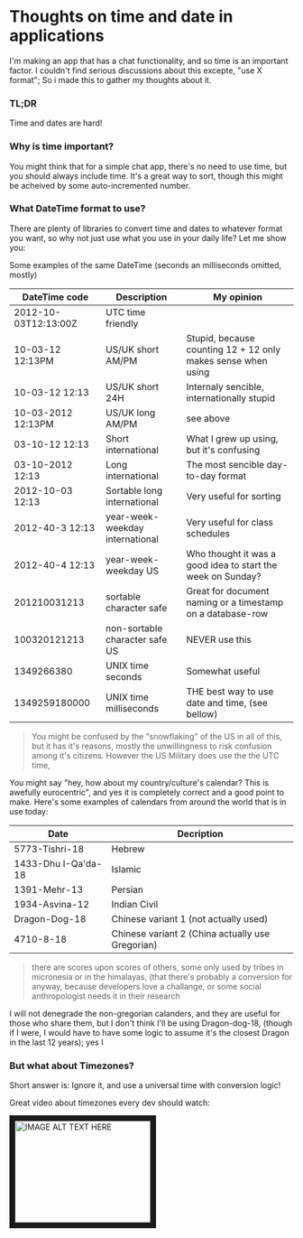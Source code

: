 # Thoughts on time and date in applications
I'm making an app that has a chat functionality, and so time is an important factor. I couldn't find serious discussions about this excepte, "use X format"; So i made this to gather my thoughts about it.

### TL;DR
Time and dates are hard!

### Why is time important?
You might think that for a simple chat app, there's no need to use time, but you should always include time. It's a great way to sort, though this might be acheived by some auto-incremented number.

### What DateTime format to use?
There are plenty of libraries to convert time and dates to whatever format you want, so why not just use what you use in your daily life? Let me show you:

Some examples of the same DateTime (seconds an milliseconds omitted, mostly)

DateTime code | Description | My opinion 
--- | --- | ---
2012-10-03T12:13:00Z | UTC time friendly
10-03-12 12:13PM | US/UK short AM/PM | Stupid, because counting 12 + 12 only makes sense when using 
10-03-12 12:13 | US/UK short 24H | Internaly sencible, internationally stupid
10-03-2012 12:13PM | US/UK long AM/PM | see above
03-10-12 12:13 | Short international | What I grew up using, but it's confusing
03-10-2012 12:13 | Long international | The most sencible day-to-day format
2012-10-03 12:13 | Sortable long international | Very useful for sorting
2012-40-3 12:13 | year-week-weekday international | Very useful for class schedules
2012-40-4 12:13 | year-week-weekday US | Who thought it was a good idea to start the week on Sunday?
201210031213 | sortable character safe | Great for document naming or a timestamp on a database-row
100320121213 | non-sortable character safe US | NEVER use this
1349266380 | UNIX time seconds | Somewhat useful
1349259180000 | UNIX time milliseconds | THE best way to use date and time, (see bellow)


> You might be confused by the "snowflaking" of the US in all of this, but it has it's reasons, mostly the unwillingness to risk confusion among it's citizens. However the US Military does use the the UTC time, 

You might say "hey, how about my country/culture's calendar? This is awefully eurocentric", and yes it is completely correct and a good point to make. Here's some examples of calendars from around the world that is in use today:

Date | Decription
--- | --- 
5773-Tishri-18 | Hebrew
1433-Dhu I-Qa'da-18 | Islamic
1391-Mehr-13 | Persian
1934-Asvina-12 | Indian Civil
Dragon-Dog-18 | Chinese variant 1 (not actually used)
4710-8-18 | Chinese variant 2 (China actually use Gregorian)

> there are scores upon scores of others, some only used by tribes in micronesia or in the himalayas, (that there's probably a conversion for anyway, because developers love a challange, or some social anthropologist needs it in their research

I will not denegrade the non-gregorian calanders, and they are useful for those who share them, but I don't think I'll be using Dragon-dog-18, (though if I were, I would have to have some logic to assume it's the closest Dragon in the last 12 years); yes I 

### But what about Timezones?
Short answer is: Ignore it, and use a universal time with conversion logic!

Great video about timezones every dev should watch:

<a href="http://www.youtube.com/watch?feature=player_embedded&v=-5wpm-gesOY
" target="_blank"><img src="http://img.youtube.com/vi/-5wpm-gesOY/0.jpg" 
alt="IMAGE ALT TEXT HERE" width="240" height="180" border="10" /></a>
